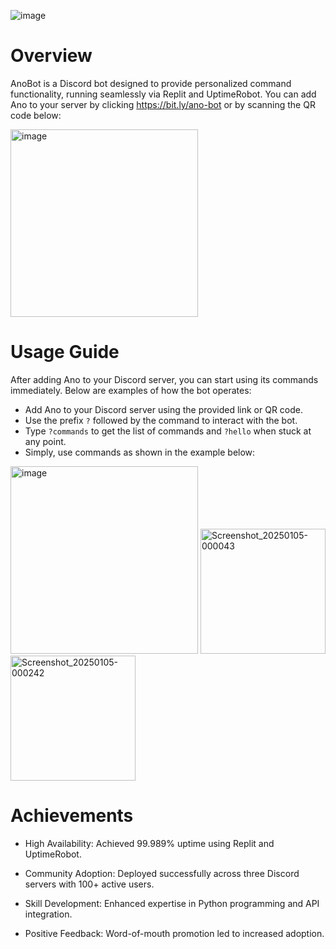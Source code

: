 ![image](https://github.com/user-attachments/assets/a0f46e88-64a3-421b-bfe1-cd453b349d78)

# Overview 

AnoBot is a Discord bot designed to provide personalized command functionality, running seamlessly via Replit and UptimeRobot. You can add Ano to your server by clicking https://bit.ly/ano-bot or by scanning the QR code below:

<img src="https://github.com/user-attachments/assets/c910b362-610e-433d-9dac-36bb1a521888" alt="image" width="300"/>

# Usage Guide 

After adding Ano to your Discord server, you can start using its commands immediately. Below are examples of how the bot operates:

- Add Ano to your Discord server using the provided link or QR code.
- Use the prefix `?` followed by the command to interact with the bot.
- Type `?commands` to get the list of commands and `?hello` when stuck at any point.
- Simply, use commands as shown in the example below:
<img src="https://github.com/user-attachments/assets/6da4c36b-a429-4375-a215-45eb368e5869" alt="image" width="300"/>
<img src="https://github.com/user-attachments/assets/c69834c1-7760-41f6-a194-1b2493b315e4" alt="Screenshot_20250105-000043" width="200"/>
<img src="https://github.com/user-attachments/assets/53fcc385-b399-411b-8faa-e95ac8b9ec01" alt="Screenshot_20250105-000242" width="200"/>

# Achievements 

- High Availability: Achieved 99.989% uptime using Replit and UptimeRobot.

- Community Adoption: Deployed successfully across three Discord servers with 100+ active users.

- Skill Development: Enhanced expertise in Python programming and API integration.

- Positive Feedback: Word-of-mouth promotion led to increased adoption.
